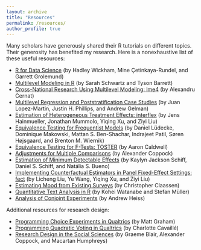 ```yaml
---
layout: archive
title: "Resources"
permalink: /resources/
author_profile: true
---
```


Many scholars have generously shared their R tutorials on different topics. Their generosity has benefited my research. Here is a nonexhaustive list of these useful resources:
  * [R for Data Science](https://r4ds.hadley.nz) (by Hadley Wickham, Mine Çetinkaya-Rundel, and Garrett Grolemund)
  * [Multilevel Modeling in R](https://cehs-research.github.io/eBook_multilevel) (by Sarah Schwartz and Tyson Barrett)
  * [Cross-National Research Using Multilevel Modeling: lme4](https://www.alexcernat.com/cross-national-research-using-multilevel-model-in-r) (by Alexandru Cernat)
  * [Multilevel Regression and Poststratification Case Studies](https://bookdown.org/jl5522/MRP-case-studies) (by Juan Lopez-Martin, Justin H. Phillips, and Andrew Gelman)
  * [Estimation of Heterogeneous Treatment Effects: interflex](https://yiqingxu.org/packages/interflex/index.html) (by Jens Hainmueller, Jonathan Mummolo, Yiqing Xu, and Ziyi Liu)
  * [Equivalence Testing for Frequentist Models](https://easystats.github.io/parameters/reference/equivalence_test.lm.html) (by Daniel Lüdecke, Dominique Makowski, Mattan S. Ben-Shachar, Indrajeet Patil, Søren Højsgaard, and Brenton M. Wiernik)
  * [Equivalence Testing for F-Tests: TOSTER](https://aaroncaldwell.us/TOSTERpkg/articles/the_ftestTOSTER.html) (by Aaron Caldwell)
  * [Adjustments for Multiple Comparisons](https://egap.org/resource/10-things-to-know-about-multiple-comparisons) (by Alexander Coppock)
  * [Estimation of Minimum Detectable Effects](https://egap.org/resource/10-things-to-know-about-pilot-studies) (by Kaylyn Jackson Schiff, Daniel S. Schiff, and Natália S. Bueno)
  * [Implementing Counterfactual Estimators in Panel Fixed-Effect Settings: fect](https://yiqingxu.org/packages/fect/articles/tutorial.html) (by Licheng Liu, Ye Wang, Yiqing Xu, and Ziyi Liu)
  * [Estimating Mood from Existing Surveys](http://chrisclaassen.com/estimating-mood.html) (by Christopher Claassen)
  * [Quantitative Text Analysis in R](https://tutorials.quanteda.io) (by Kohei Watanabe and Stefan Müller)
  * [Analysis of Conjoint Experiments](https://www.andrewheiss.com/blog/2023/07/25/conjoint-bayesian-frequentist-guide/#how-conjoint-experiments-work) (by Andrew Heiss)
  
Additional resources for research design:
  * [Programming Choice Experiments in Qualtrics](https://m-graham.com/resources/conjoint%20how-to.pdf) (by Matt Graham)
  * [Programming Quadratic Voting in Qualtrics](https://charlottecavaille.wordpress.com/qvsr) (by Charlotte Cavaillé)
  * [Research Design in the Social Sciences](https://book.declaredesign.org) (by Graeme Blair, Alexander Coppock, and Macartan Humphreys)

